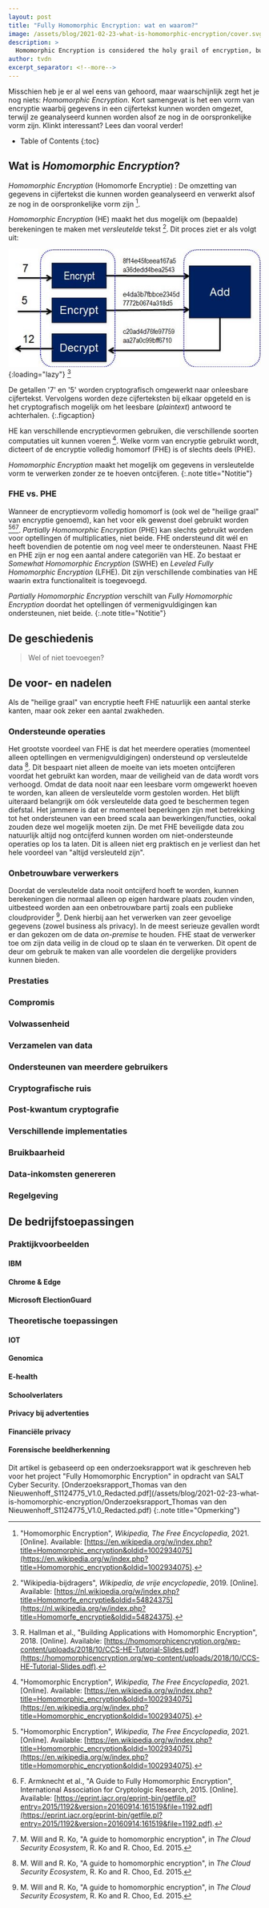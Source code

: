 ```yaml
---
layout: post
title: "Fully Homomorphic Encryption: wat en waarom?"
image: /assets/blog/2021-02-23-what-is-homomorphic-encryption/cover.svg
description: >
  Homomorphic Encryption is considered the holy grail of encryption, but what is it and how can it be used?
author: tvdn
excerpt_separator: <!--more-->
---
```


Misschien heb je er al wel eens van gehoord, maar waarschijnlijk zegt het je nog niets: *Homomorphic Encryption*. Kort samengevat is het een vorm van encryptie waarbij gegevens in een cijfertekst kunnen worden omgezet, terwijl ze geanalyseerd kunnen worden alsof ze nog in de oorspronkelijke vorm zijn. Klinkt interessant? Lees dan vooral verder!

<!--more-->

- Table of Contents
{:toc}

## Wat is *Homomorphic Encryption*?

*Homomorphic Encryption* (Homomorfe Encryptie)
: De omzetting van gegevens in cijfertekst die kunnen worden geanalyseerd en verwerkt alsof ze nog in de oorspronkelijke vorm zijn [^wiki2021].

*Homomorphic Encryption* (HE) maakt het dus mogelijk om (bepaalde) berekeningen te maken met *versleutelde* tekst [^wiki2019]. Dit proces ziet er als volgt uit:

![Homomorphic Encryption processing diagram][heprocdiag]{:loading="lazy"} [^hall2018]

De getallen '7' en '5' worden cryptografisch omgewerkt naar onleesbare cijfertekst. Vervolgens worden deze cijferteksten bij elkaar opgeteld en is het cryptografisch mogelijk om het leesbare (*plaintext*) antwoord te achterhalen.
{:.figcaption}

HE kan verschillende encryptievormen gebruiken, die verschillende soorten computaties uit kunnen voeren [^wiki2021]. Welke vorm van encryptie gebruikt wordt, dicteert of de encryptie volledig homomorf (FHE) is of slechts deels (PHE).

*Homomorphic Encryption* maakt het mogelijk om gegevens in versleutelde vorm te verwerken zonder ze te hoeven ontcijferen.
{:.note title="Notitie"}

### FHE vs. PHE

Wanneer de encryptievorm volledig homomorf is (ook wel de "heilige graal" van encryptie genoemd), kan het voor elk gewenst doel gebruikt worden [^wiki2021][^armk2015][^will2015]. *Partially Homomorphic Encryption* (PHE) kan slechts gebruikt worden voor optellingen óf multiplicaties, niet beide. FHE ondersteund dit wél en heeft bovendien de potentie om nog veel meer te ondersteunen. Naast FHE en PHE zijn er nog een aantal andere categoriën van HE. Zo bestaat er *Somewhat Homomorphic Encryption* (SWHE) en *Leveled Fully Homomorphic Encryption* (LFHE). Dit zijn verschillende combinaties van HE waarin extra functionaliteit is toegevoegd.

*Partially Homomorphic Encryption* verschilt van *Fully Homomorphic Encryption* doordat het optellingen óf vermenigvuldigingen kan ondersteunen, niet beide.
{:.note title="Notitie"}

## De geschiedenis

> Wel of niet toevoegen?

## De voor- en nadelen

Als de "heilige graal" van encryptie heeft FHE natuurlijk een aantal sterke kanten, maar ook zeker een aantal zwakheden.

### Ondersteunde operaties

Het grootste voordeel van FHE is dat het meerdere operaties (momenteel alleen optellingen en vermenigvuldigingen) ondersteund op versleutelde data [^will2015]. Dit bespaart niet alleen de moeite van iets moeten ontcijferen voordat het gebruikt kan worden, maar de veiligheid van de data wordt vors verhoogd. Omdat de data nooit naar een leesbare vorm omgewerkt hoeven te worden, kan alleen de versleutelde vorm gestolen worden. Het blijft uiteraard belangrijk om óók versleutelde data goed te beschermen tegen diefstal. Het jammere is dat er momenteel beperkingen zijn met betrekking tot het ondersteunen van een breed scala aan bewerkingen/functies, ookal zouden deze wel mogelijk moeten zijn. De met FHE beveiligde data zou natuurlijk altijd nog ontcijferd kunnen worden om niet-ondersteunde operaties op los ta laten. Dit is alleen niet erg praktisch en je verliest dan het hele voordeel van "altijd versleuteld zijn".

### Onbetrouwbare verwerkers

Doordat de versleutelde data nooit ontcijferd hoeft te worden, kunnen berekeningen die normaal alleen op eigen hardware plaats zouden vinden, uitbesteed worden aan een onbetrouwbare partij zoals een publieke cloudprovider [^will2015]. Denk hierbij aan het verwerken van zeer gevoelige gegevens (zowel business als privacy). In de meest serieuze gevallen wordt er dan gekozen om de data *on-premise* te houden. FHE staat de verwerker toe om zijn data veilig in de cloud op te slaan én te verwerken. Dit opent de deur om gebruik te maken van alle voordelen die dergelijke providers kunnen bieden.

### Prestaties



### Compromis

### Volwassenheid

### Verzamelen van data

### Ondersteunen van meerdere gebruikers

### Cryptografische ruis

### Post-kwantum cryptografie

### Verschillende implementaties

### Bruikbaarheid

### Data-inkomsten genereren

### Regelgeving

## De bedrijfstoepassingen

### Praktijkvoorbeelden

#### IBM

#### Chrome & Edge

#### Microsoft ElectionGuard

### Theoretische toepassingen

#### IOT

#### Genomica

#### E-health

#### Schoolverlaters

#### Privacy bij advertenties

#### Financiële privacy

#### Forensische beeldherkenning

Dit artikel is gebaseerd op een onderzoeksrapport wat ik geschreven heb voor het project "Fully Homomorphic Encryption" in opdracht van SALT Cyber Security. [Onderzoeksrapport_Thomas van den Nieuwenhoff_S1124775_V1.0_Redacted.pdf](/assets/blog/2021-02-23-what-is-homomorphic-encryption/Onderzoeksrapport_Thomas van den Nieuwenhoff_S1124775_V1.0_Redacted.pdf)
{:.note title="Opmerking"}

<!-- Sources -->
[^wiki2021]: "Homomorphic Encryption", *Wikipedia, The Free Encyclopedia*, 2021. [Online]. Available: [https://en.wikipedia.org/w/index.php?title=Homomorphic_encryption&oldid=1002934075](https://en.wikipedia.org/w/index.php?title=Homomorphic_encryption&oldid=1002934075).
[^wiki2019]: "Wikipedia-bijdragers", *Wikipedia, de vrije encyclopedie*, 2019. [Online]. Available: [https://nl.wikipedia.org/w/index.php?title=Homomorfe_encryptie&oldid=54824375](https://nl.wikipedia.org/w/index.php?title=Homomorfe_encryptie&oldid=54824375).
[^hall2018]: R. Hallman et al., "Building Applications with Homomorphic Encryption", 2018. [Online]. Available: [https://homomorphicencryption.org/wp-content/uploads/2018/10/CCS-HE-Tutorial-Slides.pdf](https://homomorphicencryption.org/wp-content/uploads/2018/10/CCS-HE-Tutorial-Slides.pdf).
[^armk2015]: F. Armknecht et al., "A Guide to Fully Homomorphic Encryption", International Association for Cryptologic Research, 2015. [Online]. Available: [https://eprint.iacr.org/eprint-bin/getfile.pl?entry=2015/1192&version=20160914:161519&file=1192.pdf](https://eprint.iacr.org/eprint-bin/getfile.pl?entry=2015/1192&version=20160914:161519&file=1192.pdf).
[^will2015]: M. Will and R. Ko, "A guide to homomorphic encryption", in *The Cloud Security Ecosystem*, R. Ko and R. Choo, Ed. 2015.

<!-- Pictures -->
[heprocdiag]: /assets/blog/2021-02-23-what-is-homomorphic-encryption/heprocdiag.jpg
